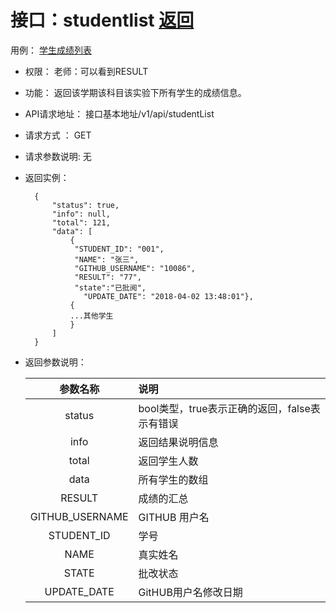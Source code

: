 # 接口：studentlist  [返回](../README.md)
用例： [学生成绩列表](../yongli/学生成绩列表.md)

- 权限：
    老师：可以看到RESULT

- 功能：
    返回该学期该科目该实验下所有学生的成绩信息。

- API请求地址：
   接口基本地址/v1/api/studentList

- 请求方式 ：
    GET

- 请求参数说明:
    无

- 返回实例：

        {
            "status": true,
            "info": null,
            "total": 121,
            "data": [
                {
                 "STUDENT_ID": "001",
                 "NAME": "张三",
                 "GITHUB_USERNAME": "10086",
                 "RESULT": "77",
                 "state":"已批阅",
                   "UPDATE_DATE": "2018-04-02 13:48:01"},
                {
                ...其他学生
                }
            ]
        }

- 返回参数说明：

  |参数名称|说明|
  |:---------:|:--------------------------------------------------------|
  |status|bool类型，true表示正确的返回，false表示有错误|
  |info|返回结果说明信息|
  |total|返回学生人数|
  |data|所有学生的数组|
  |RESULT|成绩的汇总|
  |GITHUB_USERNAME|GITHUB 用户名|
  |STUDENT_ID|学号|
  |NAME|真实姓名|
  |STATE|批改状态|
  |UPDATE_DATE|GitHUB用户名修改日期|
